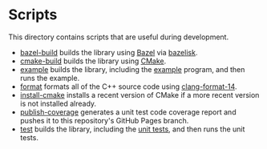Scripts
=======
This directory contains scripts that are useful during development.

- [bazel-build](bazel-build) builds the library using [Bazel][1] via [bazelisk][2].
- [cmake-build](cmake-build) builds the library using [CMake][3].
- [example](example) builds the library, including the [example](example)
  program, and then runs the example.
- [format](format) formats all of the C++ source code using
  [clang-format-14][4].
- [install-cmake](install-cmake) installs a recent version of CMake if a more
  recent version is not installed already.
- [publish-coverage](publish-coverage) generates a unit test code coverage
  report and pushes it to this repository's GitHub Pages branch.
- [test](test) builds the library, including the [unit tests](test), and then
  runs the unit tests.

[1]: https://bazel.build/
[2]: https://github.com/bazelbuild/bazelisk
[3]: https://cmake.org/
[4]: https://releases.llvm.org/14.0.0/tools/clang/docs/ClangFormat.html
